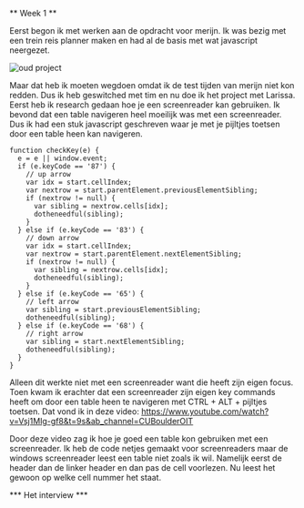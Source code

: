 
** Week 1 **

Eerst begon ik met werken aan de opdracht voor merijn. Ik was bezig met een trein reis planner maken en had al de basis met wat javascript neergezet.

![oud project](https://user-images.githubusercontent.com/43068118/164673914-8ee279fd-48ac-4f9c-9456-390c0223df0c.png)

Maar dat heb ik moeten wegdoen omdat ik de test tijden van merijn niet kon redden. Dus ik heb geswitched met tim en nu doe ik het project met Larissa. Eerst heb ik research gedaan hoe je een screenreader kan gebruiken. Ik bevond dat een table navigeren heel moeilijk was met een screenreader. Dus ik had een stuk javascript geschreven waar je met je pijltjes toetsen door een table heen kan navigeren.

```
function checkKey(e) {
  e = e || window.event;
  if (e.keyCode == '87') {
    // up arrow
    var idx = start.cellIndex;
    var nextrow = start.parentElement.previousElementSibling;
    if (nextrow != null) {
      var sibling = nextrow.cells[idx];
      dotheneedful(sibling);
    }
  } else if (e.keyCode == '83') {
    // down arrow
    var idx = start.cellIndex;
    var nextrow = start.parentElement.nextElementSibling;
    if (nextrow != null) {
      var sibling = nextrow.cells[idx];
      dotheneedful(sibling);
    }
  } else if (e.keyCode == '65') {
    // left arrow
    var sibling = start.previousElementSibling;
    dotheneedful(sibling);
  } else if (e.keyCode == '68') {
    // right arrow
    var sibling = start.nextElementSibling;
    dotheneedful(sibling);
  }
}
```

Alleen dit werkte niet met een screenreader want die heeft zijn eigen focus. Toen kwam ik erachter dat een screenreader zijn eigen key commands heeft om door een table heen te navigeren met CTRL + ALT + pijltjes toetsen. Dat vond ik in deze video:
https://www.youtube.com/watch?v=Vsj1MIg-gf8&t=9s&ab_channel=CUBoulderOIT

Door deze video zag ik hoe je goed een table kon gebruiken met een screenreader. Ik heb de code netjes gemaakt voor screenreaders maar de windows screenreader leest een table niet zoals ik wil. Namelijk eerst de header dan de linker header en dan pas de cell voorlezen. Nu leest het gewoon op welke cell nummer het staat. 

*** Het interview ***



